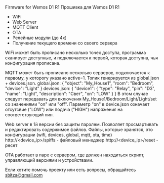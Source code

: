 Firmware for Wemos D1 R1
Прошивка для Wemos D1 R1
+ WiFi
+ Web Server
+ MQTT Client
+ OTA
+ Релейные модули (до 4х)
+ Получение текущего времени со своего сервера

WiFi может быть прописано несколько точек доступа, программа сканирует доступные, и подключается к первой, которая доступна, чья конфигурация прописана.

MQTT может быть прописано несколько серверов, подключается к первому, у которогу указано active=1.
Топик генерируется из global.json + devices.json.
global.json:
{
    "object": "My_House1",
    "room": "Bedroom",
    "device": "Light"
}
devices.json:
{
    "device1":
    {
        "type": "Relay",
        "pin": "D3",
        "name": "Light",
        "description": "Свет",
        "on": "LOW"
    }
}
В этом случае следует передавать для включения
My_House1/Bedroom/Light/Light/set со значениями "on" или "off".
Параметр "on" в device.json означает отсутсвие ("LOW") или подача ("HIGH") напряжения на соответствующий пин.

Web server в 1й версии без защиты паролем. Позволяет просмартивать и редактировать содержимое файлов. Файлы, которые хранятся, это конфигурации (wifi, devices, global, mqtt, ota, time)
http://<device_ip>/spiffs - файловый менеджер
http://<device_ip>/reset - ресет

OTA работает в паре с сервером, где должен находиться скрипт, управляющий версиями и устройствами.

Если хотите помочь проекту или есть вопросы, обращайтесь sbitza@gmail.com


